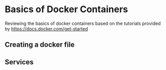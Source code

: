 # Basics of Docker Containers
Reviewing the basics of docker containers based on the tutorials provided by https://docs.docker.com/get-started
## Creating a docker file
## Services
